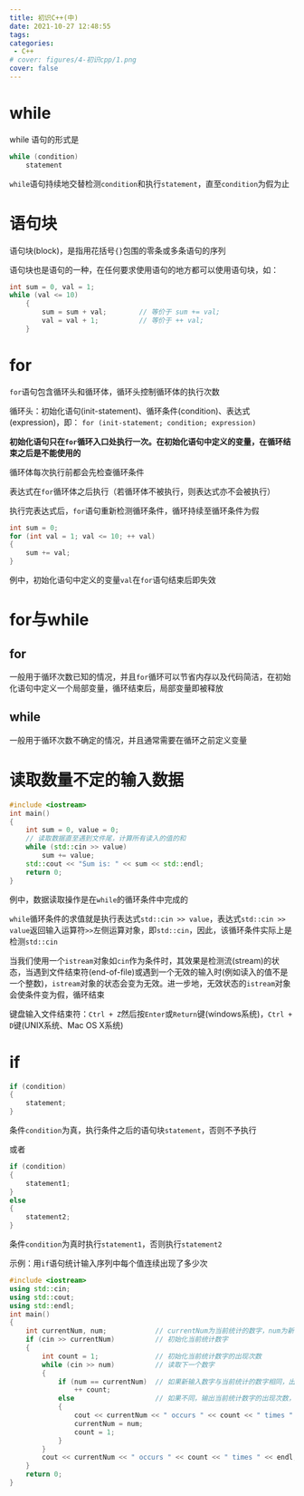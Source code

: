 ```yaml
---
title: 初识C++(中)
date: 2021-10-27 12:48:55
tags:
categories:
 - C++
# cover: figures/4-初识cpp/1.png
cover: false
---
```


# while
while 语句的形式是
```cpp
while (condition)
    statement
```
`while`语句持续地交替检测`condition`和执行`statement`，直至`condition`为假为止

# 语句块
语句块(block)，是指用花括号`{}`包围的零条或多条语句的序列

语句块也是语句的一种，在任何要求使用语句的地方都可以使用语句块，如：

```cpp
int sum = 0, val = 1;
while (val <= 10)
    {
        sum = sum + val;        // 等价于 sum += val;
        val = val + 1;          // 等价于 ++ val;
    }
```

# for
`for`语句包含循环头和循环体，循环头控制循环体的执行次数

循环头：初始化语句(init-statement)、循环条件(condition)、表达式(expression)，即：
`for (init-statement; condition; expression)`

**初始化语句只在`for`循环入口处执行一次。在初始化语句中定义的变量，在循环结束之后是不能使用的**

循环体每次执行前都会先检查循环条件

表达式在`for`循环体之后执行（若循环体不被执行，则表达式亦不会被执行）

执行完表达式后，`for`语句重新检测循环条件，循环持续至循环条件为假
```cpp
int sum = 0;
for (int val = 1; val <= 10; ++ val)
{
    sum += val;
}
```
例中，初始化语句中定义的变量`val`在`for`语句结束后即失效


# for与while

## for
一般用于循环次数已知的情况，并且`for`循环可以节省内存以及代码简洁，在初始化语句中定义一个局部变量，循环结束后，局部变量即被释放

## while
一般用于循环次数不确定的情况，并且通常需要在循环之前定义变量



# 读取数量不定的输入数据
```cpp
#include <iostream>
int main()
{
    int sum = 0, value = 0;
    // 读取数据直至遇到文件尾，计算所有读入的值的和
    while (std::cin >> value)
        sum += value;
    std::cout << "Sum is: " << sum << std::endl;
    return 0;
}
```
例中，数据读取操作是在`while`的循环条件中完成的

`while`循环条件的求值就是执行表达式`std::cin >> value`，表达式`std::cin >> value`返回输入运算符`>>`左侧运算对象，即`std::cin`，因此，该循环条件实际上是检测`std::cin`

当我们使用一个`istream`对象如`cin`作为条件时，其效果是检测流(stream)的状态，当遇到文件结束符(end-of-file)或遇到一个无效的输入时(例如读入的值不是一个整数)，`istream`对象的状态会变为无效。进一步地，无效状态的`istream`对象会使条件变为假，循环结束

键盘输入文件结束符：`Ctrl + Z`然后按`Enter`或`Return`键(windows系统)，`Ctrl + D`键(UNIX系统、Mac OS X系统)


# if
```cpp
if (condition)
{
    statement;
}
```
条件`condition`为真，执行条件之后的语句块`statement`，否则不予执行

或者
```cpp
if (condition)
{
    statement1;
}
else
{
    statement2;
}
```
条件`condition`为真时执行`statement1`，否则执行`statement2`


示例：用`if`语句统计输入序列中每个值连续出现了多少次
```cpp
#include <iostream>
using std::cin;
using std::cout;
using std::endl;
int main()
{
    int currentNum, num;            // currentNum为当前统计的数字，num为新读取的数字
    if (cin >> currentNum)          // 初始化当前统计数字
    {
        int count = 1;              // 初始化当前统计数字的出现次数
        while (cin >> num)          // 读取下一个数字
        {
            if (num == currentNum)  // 如果新输入数字与当前统计的数字相同，出现次数加一
                ++ count;
            else                    // 如果不同，输出当前统计数字的出现次数，并更新所统计的数字，重置计数器
            {
                cout << currentNum << " occurs " << count << " times " << endl;
                currentNum = num;
                count = 1;
            }
        }
        cout << currentNum << " occurs " << count << " times " << endl;     // 输出文件最后一个数字的出现次数
    }
    return 0;
}
```